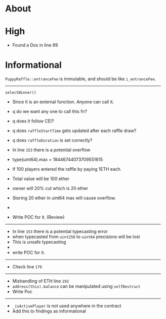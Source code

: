 # About

# High

- Found a Dos in line 89

# Informational

`PuppyRaffle::entranceFee` is immutable, and should be like `i_entranceFee`.

---

`selectWinner()`

- Since it is an external function. Anyone can call it.
- q do we want any one to call this fn?

- q does it follow CEI?

- q does `raffleStartTime` gets updated after each raffle draw?
- q does `raffleDuration` is set correctly?

- In line `153` there is a potential overflow
- type(uint64).max = 18446744073709551615
- If 100 players entered the raffle by paying 1ETH each.
- Total value will be 100 ether
- owner will 20% cut which is 20 ether
- Storing 20 ether in uint64 max will cause overflow.
-
- Write POC for it. (Review)

---

- In line `153` there is a potential typecasting error
- when typecasted from `uint256` to `uint64` precisions will be lost
- This is unsafe typecasting
-
- write POC for it.

---

- Check line `179`

---

- Mishandling of ETH line `193`
- `address(this).balance` can be manipulated using `selfDestruct`
- Write Poc

---

- `_isActivePlayer` is not used anywhere in the contract
- Add this to findings as informational

